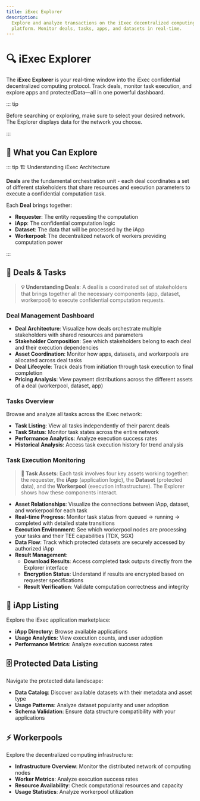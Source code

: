 ```yaml
---
title: iExec Explorer
description:
  Explore and analyze transactions on the iExec decentralized computing
  platform. Monitor deals, tasks, apps, and datasets in real-time.
---
```


# 🔍 iExec Explorer

The **iExec Explorer** is your real-time window into the iExec confidential
decentralized computing protocol. Track deals, monitor task execution, and
explore apps and protectedData—all in one powerful dashboard.

<ImageViewer
  :image-url-dark="explorerGlobalImage"
  image-alt="iExec Explorer"
  :link-url="explorerUrl"
  caption="🔗 Explore the iExec Protocol"
/>

::: tip

Before searching or exploring, make sure to select your desired network. The
Explorer displays data for the network you choose.

:::

## 🎯 What you Can Explore

<CardGrid>
  <FeatureCard
    title="Deals & Tasks"
    description="Monitor deal orchestration and task execution with their asset relationships (app + dataset + workerpool) from initialization to result download, including pricing"
    link-url="#deals-tasks"
  />
  
  <FeatureCard
    title="iApp Listing"
    description="Explore the catalog of trusted execution environment (TEE) applications, including their use cases and ownership details"
    link-url="#iApp-listing"
  />
  
  <FeatureCard
    title="Protected Data Listing"
    description="Discover encrypted datasets with their asset types, including usage and ownership details"
    link-url="#protected-data-listing"
  />

<FeatureCard
    title="Workerpools"
    description="Explore the decentralized computing infrastructure, including usage and ownership details"
    link-url="#workerpools"
  />

</CardGrid>

::: tip 🏗️ Understanding iExec Architecture

**Deals** are the fundamental orchestration unit - each deal coordinates a set
of different stakeholders that share resources and execution parameters to
execute a confidential computation task.

Each **Deal** brings together:

- **Requester**: The entity requesting the computation
- **iApp**: The confidential computation logic
- **Dataset**: The data that will be processed by the iApp
- **Workerpool**: The decentralized network of workers providing computation
  power

:::

## 💼 Deals & Tasks

<ImageViewer
  :image-url-dark="dealViewImage"
  image-alt="Deal View"
  :link-url="`${explorerUrl}/deals`"
  caption="🔗 Explore Deals"
/>

> **💡 Understanding Deals**: A deal is a coordinated set of stakeholders that
> brings together all the necessary components (app, dataset, workerpool) to
> execute confidential computation requests.

### Deal Management Dashboard

- **Deal Architecture**: Visualize how deals orchestrate multiple stakeholders
  with shared resources and parameters
- **Stakeholder Composition**: See which stakeholders belong to each deal and
  their execution dependencies
- **Asset Coordination**: Monitor how apps, datasets, and workerpools are
  allocated across deal tasks
- **Deal Lifecycle**: Track deals from initiation through task execution to
  final completion
- **Pricing Analysis**: View payment distributions across the different assets
  of a deal (workerpool, dataset, app)

### Tasks Overview

<ImageViewer
  :image-url-dark="taskViewImage"
  image-alt="Task View"
  :link-url="`${explorerUrl}/tasks`"
  caption="🔗 Explore Tasks"
/>

Browse and analyze all tasks across the iExec network:

- **Task Listing**: View all tasks independently of their parent deals
- **Task Status**: Monitor task states across the entire network
- **Performance Analytics**: Analyze execution success rates
- **Historical Analysis**: Access task execution history for trend analysis

### Task Execution Monitoring

<ImageViewer
    :image-url-dark="taskDetailsStartedImage"
    image-alt="Result Decryption"
    :link-url="`${explorerUrl}/tasks`"
    caption="🔗 Explore Tasks"
/>

<ImageViewer
    :image-url-dark="taskDetailsCompletedImage"
    image-alt="Task Completed"
    :link-url="`${explorerUrl}/tasks`"
    caption="🔗 Explore Tasks"
/>

> **🔗 Task Assets**: Each task involves four key assets working together: the
> requester, the **iApp** (application logic), the **Dataset** (protected data),
> and the **Workerpool** (execution infrastructure). The Explorer shows how
> these components interact.

- **Asset Relationships**: Visualize the connections between iApp, dataset, and
  workerpool for each task
- **Real-time Progress**: Monitor task status from queued → running → completed
  with detailed state transitions
- **Execution Environment**: See which workerpool nodes are processing your
  tasks and their TEE capabilities (TDX, SGX)
- **Data Flow**: Track which protected datasets are securely accessed by
  authorized iApp
- **Result Management**:
  - **Download Results**: Access completed task outputs directly from the
    Explorer interface
  - **Encryption Status**: Understand if results are encrypted based on
    requester specifications
  - **Result Verification**: Validate computation correctness and integrity

## 📱 iApp Listing

<ImageViewer
  :image-url-dark="appViewImage"
  image-alt="App View"
  :link-url="`${explorerUrl}/apps`"
  caption="🔗 Explore iApp Marketplace"
/>

Explore the iExec application marketplace:

- **iApp Directory**: Browse available applications
- **Usage Analytics**: View execution counts, and user adoption
- **Performance Metrics**: Analyze execution success rates

## 🗄️ Protected Data Listing

<ImageViewer
  :image-url-dark="datasetViewImage"
  image-alt="Dataset View"
  :link-url="`${explorerUrl}/datasets`"
  caption="🔗 Explore Protected Datasets"
/>

Navigate the protected data landscape:

- **Data Catalog**: Discover available datasets with their metadata and asset
  type
- **Usage Patterns**: Analyze dataset popularity and user adoption
- **Schema Validation**: Ensure data structure compatibility with your
  applications

## ⚡ Workerpools

<ImageViewer
  :image-url-dark="workerpoolViewImage"
  image-alt="Workerpool View"
  :link-url="`${explorerUrl}/workerpools`"
  caption="🔗 Explore Workerpools Infrastructure"
/>

Explore the decentralized computing infrastructure:

- **Infrastructure Overview**: Monitor the distributed network of computing
  nodes
- **Worker Metrics**: Analyze execution success rates
- **Resource Availability**: Check computational resources and capacity
- **Usage Statistics**: Analyze workerpool utilization

<script setup>
import { computed } from 'vue';
import ImageViewer from '@/components/ImageViewer.vue';
import FeatureCard from '@/components/FeatureCard.vue';
import CardGrid from '@/components/CardGrid.vue';
import useUserStore  from '@/stores/useUser.store';
import {getChainById} from '@/utils/chain.utils';

// Get current chain info
const userStore = useUserStore();
const selectedChain = computed(() => userStore.getCurrentChainId());

const chainData = computed(() => getChainById(selectedChain.value));
const explorerUrl = computed(() => chainData.value.iexecExplorerUrl);

// Assets
import explorerGlobalImage from '@/assets/tooling-&-explorers/iexec-explorer/explorer-global.png';
import dealViewImage from '@/assets/tooling-&-explorers/iexec-explorer/deal-view.png';
import taskViewImage from '@/assets/tooling-&-explorers/iexec-explorer/task-view.png';
import taskDetailsStartedImage from '@/assets/tooling-&-explorers/iexec-explorer/task-details-started.png';
import taskDetailsCompletedImage from '@/assets/tooling-&-explorers/iexec-explorer/task-details-completed.png';
import appViewImage from '@/assets/tooling-&-explorers/iexec-explorer/app-view.png';
import datasetViewImage from '@/assets/tooling-&-explorers/iexec-explorer/dataset-view.png';
import workerpoolViewImage from '@/assets/tooling-&-explorers/iexec-explorer/workerpool-view.png';
</script>
